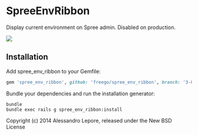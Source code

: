 SpreeEnvRibbon
==============

Display current environment on Spree admin.
Disabled on production.

![](http://i.imgur.com/LO83rFn.png)

Installation
------------

Add spree_env_ribbon to your Gemfile:

```ruby
gem 'spree_env_ribbon', github: 'freego/spree_env_ribbon', branch: '3-0-stable'
```

Bundle your dependencies and run the installation generator:

```shell
bundle
bundle exec rails g spree_env_ribbon:install
```

Copyright (c) 2014 Alessandro Lepore, released under the New BSD License
